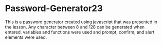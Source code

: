# Password-Generator23
This is a password generator created using javascript that was presented in the lesson.
Any character between 8 and 128 can be generated when entered.
variables and functions were used and prompt, confirm, and alert elements were used.
